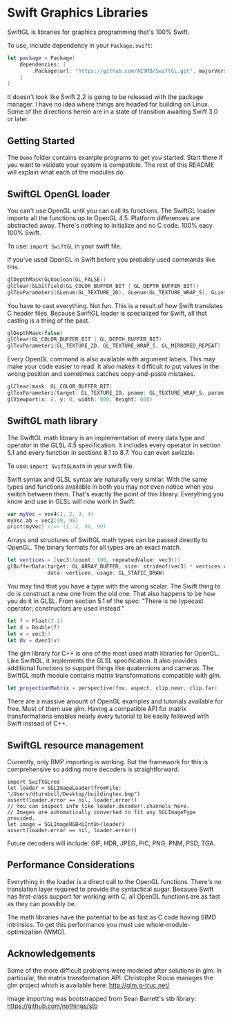 # Swift Graphics Libraries

SwiftGL is libraries for graphics programming that's 100% Swift.

To use, include dependency in your `Package.swift`:
```swift
let package = Package(
    dependencies: [
        .Package(url: "https://github.com/AE9RB/SwiftGL.git", majorVersion: 1)
    ]
)
```
It doesn't look like Swift 2.2 is going to be released with the package manager.
I have no idea where things are headed for building on Linux. Some of the
directions herein are in a state of transition awaiting Swift 3.0 or later.

## Getting Started

The `Demo` folder contains example programs to get you started.
Start there if you want to validate your system is compatible.
The rest of this README will explain what each of the modules do.

## SwiftGL OpenGL loader

You can't use OpenGL until you can call its functions. The SwiftGL loader imports
all the functions up to OpenGL 4.5. Platform differences are abstracted away.
There's nothing to initialize and no C code. 100% easy. 100% Swift.

To use: `import SwiftGL` in your swift file.

If you've used OpenGL in Swift before you probably used commands like this.
```swift
glDepthMask(GLboolean(GL_FALSE))
glClear(GLbitfield(GL_COLOR_BUFFER_BIT | GL_DEPTH_BUFFER_BIT))
glTexParameteri(GLenum(GL_TEXTURE_2D), GLenum(GL_TEXTURE_WRAP_S), GLint(GL_MIRRORED_REPEAT))
```
You have to cast everything. Not fun. This is a result of how Swift translates C header files.
Because SwiftGL loader is specialized for Swift, all that casting is a thing of the past.
```swift
glDepthMask(false)
glClear(GL_COLOR_BUFFER_BIT | GL_DEPTH_BUFFER_BIT)
glTexParameteri(GL_TEXTURE_2D, GL_TEXTURE_WRAP_S, GL_MIRRORED_REPEAT)
```
Every OpenGL command is also available with argument labels. This may make your
code easier to read. It also makes it difficult to put values in the wrong
position and sometimes catches copy-and-paste mistakes.
```swift
glClear(mask: GL_COLOR_BUFFER_BIT)
glTexParameteri(target: GL_TEXTURE_2D, pname: GL_TEXTURE_WRAP_S, param: GL_MIRRORED_REPEAT)
glViewport(x: 0, y: 0, width: 800, height: 600)
```

## SwiftGL math library

The SwiftGL math library is an implementation of every data type and operator
in the GLSL 4.5 specification. It includes every operator in section 5.1 and every
function in sections 8.1 to 8.7. You can even swizzle.

To use: `import SwiftGLmath` in your swift file.

Swift syntax and GLSL syntax are naturally very similar. With the same types and functions
available in both you may not even notice when you switch between them. That's exactly
the point of this library. Everything you know and use in GLSL will now work in Swift.
```swift
var myVec = vec4(1, 2, 3, 4)
myVec.ab = vec2(99, 98)
print(myVec) //=> (1, 2, 98, 99)
```
Arrays and structures of SwiftGL math types can be passed directly to OpenGL. The binary
formats for all types are an exact match.
```swift
let vertices = [vec3](count: 100, repeatedValue: vec3())
glBufferData(target: GL_ARRAY_BUFFER, size: strideof(vec3) * vertices.count,
             data: vertices, usage: GL_STATIC_DRAW)
```
You may find that you have a type with the wrong scalar. The Swift thing to do is construct
a new one from the old one. That also happens to be how you do it in GLSL. From section 5.1
of the spec: "There is no typecast operator; constructors are used instead."
```swift
let f = Float(3.1)
let d = Double(f)
let v = vec3()
let dv = dvec3(v)
```
The glm library for C++ is one of the most used math libraries for OpenGL. Like SwiftGL,
it implements the GLSL specification. It also provides additional functions to support
things like quaternions and cameras. The SwiftGL math module contains matrix
transformations compatible with glm.
```swift
let projectionMatrix = perspective(fov, aspect, clip.near, clip.far)
```
There are a massive amount of OpenGL examples and tutorials available for free. Most
of them use glm. Having a compatible API for matrix transformations enables nearly every
tutorial to be easily followed with Swift instead of C++.

## SwiftGL resource management

Currently, only BMP importing is working. But the framework for this is comprehensive
so adding more decoders is straightforward.
```
import SwiftGLres
let loader = SGLImageLoader(fromFile: "/Users/dturnbull/Desktop/buildingtex.bmp")
assert(loader.error == nil, loader.error!)
// You can inspect info like loader.decoder!.channels here.
// Images are automatically converted to fit any SGLImageType provided.
let image = SGLImageRGB<UInt8>(loader)
assert(loader.error == nil, loader.error!)
```
Future decoders will include: GIF, HDR, JPEG, PIC, PNG, PNM, PSD, TGA.

## Performance Considerations

Everything in the loader is a direct call to the OpenGL functions. There's no translation
layer required to provide the syntactical sugar. Because Swift has first-class support
for working with C, all OpenGL functions are as fast as they can possibly be.

The math libraries have the potential to be as fast as C code having SIMD intrinsics.
To get this performance you must use whole-module-optimization (WMO).

## Acknowledgements

Some of the more difficult problems were modeled after solutions in glm. In particular,
the matrix transformation API. Christophe Riccio manages the glm project which is
available here: http://glm.g-truc.net/

Image importing was bootstrapped from Sean Barrett's stb library:
https://github.com/nothings/stb

